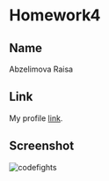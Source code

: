 # Homework4

## Name

Abzelimova Raisa


## Link

My profile [link](https://codefights.com/profile/raisaabzelimova).


## Screenshot

![codefights](https://pp.userapi.com/c840325/v840325977/27f18/z21upwZs2cE.jpg)
